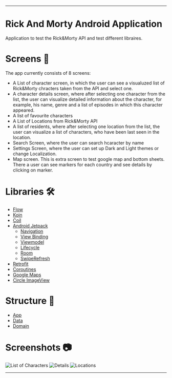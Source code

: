 ____
# Rick And Morty Android Application
Application to test the Rick&Morty API and test different libraires.
# Screens 📱
The app currently consists of 8 screens:
* A List of character screen, in which the user can see a visualuzed list of Rick&Morty chracters taken from the API and select one.
* A character details screen, where after selecting one character from the list, the user can visualize detailed information about the character, for example, his name, genre and a list of episodes in which this character appeared.
* A list of favourite characters
* A List of Locations from Rick&Morty API
* A list of residents, where after selecting one location from the list, the user can visualize a list of characters, who have been last seen in the location.
* Search Screen, where the user can search hcaracter by name
* Settings Screen, where the user can set up Dark and Light themes or change Localization.
* Map screen. This is extra screen to test google map and bottom sheets. There a user can see markers for each country and see details by clicking on marker.
# Libraries 🛠️
* [Flow](https://developer.android.com/kotlin/flow)
* [Koin](https://insert-koin.io/)
* [Coil](https://coil-kt.github.io/coil/)
* [Android Jetpack](https://developer.android.com/jetpack)
    * [Navigation](https://developer.android.com/guide/navigation/navigation-getting-started)
    * [View Binding](https://developer.android.com/topic/libraries/view-binding)
    * [Viewmodel](https://developer.android.com/topic/libraries/architecture/viewmodel)
    * [Lifecycle](https://developer.android.com/topic/libraries/architecture/lifecycle)
    * [Room](https://developer.android.com/training/data-storage/room)
    * [SwipeRefresh](https://developer.android.com/jetpack/androidx/releases/swiperefreshlayout)
* [Retrofit](https://square.github.io/retrofit/)
* [Coroutines](https://developer.android.com/kotlin/coroutines)
* [Google Maps](https://developers.google.com/maps/documentation/android-sdk/start?hl=ru)
* [Circle ImageView](https://github.com/hdodenhof/CircleImageView)
# Structure 🎨
* [App](https://github.com/catbridge/RickAndMorty/tree/master/app/src/main)
* [Data](https://github.com/catbridge/RickAndMorty/tree/master/data/src/main)
* [Domain](https://github.com/catbridge/RickAndMorty/tree/master/domain)
# Screenshots :camera:
![List of Characters](https://ia.wampi.ru/2022/06/28/Character-List20cd8ba3f3fa51ce.png) ![Details](https://ie.wampi.ru/2022/06/28/Details627fc890f0c49a51.png) ![Locations](https://ie.wampi.ru/2022/06/28/Locations-Screenf000455776dc8fee.png)
____
